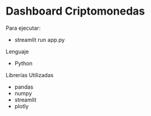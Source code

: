# Dashboard Criptomonedas
Para ejecutar:
- streamlit run app.py


Lenguaje 
- Python

Librerías Utilizadas
- pandas
- numpy
- streamlit
- plotly
